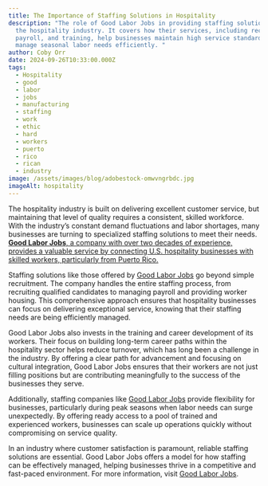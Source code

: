```yaml
---
title: The Importance of Staffing Solutions in Hospitality
description: "The role of Good Labor Jobs in providing staffing solutions for
  the hospitality industry. It covers how their services, including recruitment,
  payroll, and training, help businesses maintain high service standards and
  manage seasonal labor needs efficiently. "
author: Coby Orr
date: 2024-09-26T10:33:00.000Z
tags:
  - Hospitality
  - good
  - labor
  - jobs
  - manufacturing
  - staffing
  - work
  - ethic
  - hard
  - workers
  - puerto
  - rico
  - rican
  - industry
image: /assets/images/blog/adobestock-omwvngrbdc.jpg
imageAlt: hospitality
---
```

The hospitality industry is built on delivering excellent customer service, but maintaining that level of quality requires a consistent, skilled workforce. With the industry’s constant demand fluctuations and labor shortages, many businesses are turning to specialized staffing solutions to meet their needs. [**Good Labor Jobs**, a company with over two decades of experience, provides a valuable service by connecting U.S. hospitality businesses with skilled workers, particularly from Puerto Rico.](https://goodlaborjobs.com/)

Staffing solutions like those offered by [Good Labor Jobs](https://goodlaborjobs.com/jobs/) go beyond simple recruitment. The company handles the entire staffing process, from recruiting qualified candidates to managing payroll and providing worker housing. This comprehensive approach ensures that hospitality businesses can focus on delivering exceptional service, knowing that their staffing needs are being efficiently managed. 

Good Labor Jobs also invests in the training and career development of its workers. Their focus on building long-term career paths within the hospitality sector helps reduce turnover, which has long been a challenge in the industry. By offering a clear path for advancement and focusing on cultural integration, Good Labor Jobs ensures that their workers are not just filling positions but are contributing meaningfully to the success of the businesses they serve.

Additionally, staffing companies like [Good Labor Jobs](https://goodlaborjobs.com/services/) provide flexibility for businesses, particularly during peak seasons when labor needs can surge unexpectedly. By offering ready access to a pool of trained and experienced workers, businesses can scale up operations quickly without compromising on service quality.

In an industry where customer satisfaction is paramount, reliable staffing solutions are essential. Good Labor Jobs offers a model for how staffing can be effectively managed, helping businesses thrive in a competitive and fast-paced environment. For more information, visit [Good Labor Jobs](https://goodlaborjobs.com).
